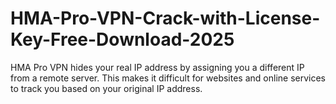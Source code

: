 # HMA-Pro-VPN-Crack-with-License-Key-Free-Download-2025
HMA Pro VPN hides your real IP address by assigning you a different IP from a remote server. This makes it difficult for websites and online services to track you based on your original IP address.
